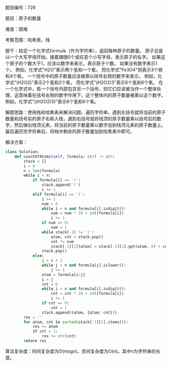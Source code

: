 题目编号：726

题目：原子的数量

难度：困难

考察范围：哈希表、栈

题干：给定一个化学式formula（作为字符串），返回每种原子的数量。
原子总是以一个大写字母开始，接着跟随0个或任意个小写字母，表示原子的名字。
如果这个原子的个数大于1，应该以数字来表示，表示原子个数。
如果没有数字表示1个。
例如，化学式"H2O"表示两个氢和一个氧。
而化学式"Fe3O4"则表示3个铁和4个氧。
一个括号中的原子数量应该被乘以括号右侧的数字来表示。
例如，化学式"(H2O2)"表示2个氢和2个氧。
而化学式"(H2O2)3"表示6个氢和6个氧。
在一个化学式中，若一个括号内部包含另一个括号，则它们应该被当作一个整体处理，这意味着在括号右侧的数字作用下，这个整体内的原子数量被乘以这个数字。
例如，化学式"((H2O2)3)"表示6个氢和6个氧。

解题思路：使用栈和哈希表来解决问题。遍历字符串，遇到左括号就将当前的原子数量和括号前的原子名称入栈，遇到右括号就将栈顶的原子数量乘以括号后的数字，然后弹出栈顶元素，将当前的原子数量乘以数字加到栈顶元素的原子数量上。最后遍历完字符串后，将栈中剩余的原子数量加到哈希表中即可。

解决方案：

```python
class Solution:
    def countOfAtoms(self, formula: str) -> str:
        stack = []
        i = 0
        n = len(formula)
        while i < n:
            if formula[i] == '(':
                stack.append('(')
                i += 1
            elif formula[i] == ')':
                i += 1
                num = 0
                while i < n and formula[i].isdigit():
                    num = num * 10 + int(formula[i])
                    i += 1
                if num == 0:
                    num = 1
                while stack[-1] != '(':
                    atom, cnt = stack.pop()
                    cnt *= num
                    stack[-1][1][atom] = stack[-1][1].get(atom, 0) + cnt
                stack.pop()
            else:
                j = i + 1
                while j < n and formula[j].islower():
                    j += 1
                atom = formula[i:j]
                i = j
                cnt = 0
                while i < n and formula[i].isdigit():
                    cnt = cnt * 10 + int(formula[i])
                    i += 1
                if cnt == 0:
                    cnt = 1
                stack.append((atom, {atom: cnt}))
        res = ''
        for atom, cnt in sorted(stack[-1][1].items()):
            res += atom
            if cnt > 1:
                res += str(cnt)
        return res
```

算法复杂度：时间复杂度为O(nlogn)，空间复杂度为O(n)。其中n为字符串的长度。